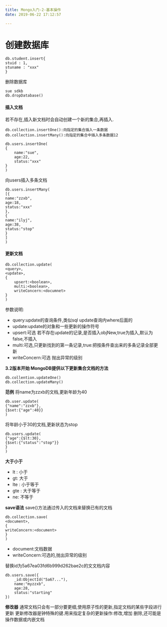 ```yaml
---
title: Mongo入门-2-基本操作
date: 2019-06-22 17:12:57

---
```


创建数据库
=====

    db.student.insert{
    stuid : 1,
    stuname : "xxx"
    }

删除数据库

    sue sdkb
    db.dropDatabase()

#### 插入文档

若不存在,插入新文档时会自动创建一个新的集合,再插入.

    db.collection.insertOne():向指定的集合插入一条数据
    db.collection.insertMany():向指定的集合中插入多条数据12

    db.users.insertOne(
    {
    	name:"sue",
    	age:22,
    	status:"xxx"
    }
    )

向users插入多条文档

    db.users.insertMany(
    [{
    name:"zzxb",
    age:18,
    status:"xxx"
    },
    {
    name:"ilyj",
    age:38,
    status:"stop"
    }
    ]
    )

#### 更新文档

    db.collection.update(
    <query>,
    <update>,
    {
    	upsert:<boolean>,
    	multi:<boolean>,
    	writeConcern:<documnet>
    }
    )

参数说明:

*   query:update的查询条件,类似sql update查询内where后面的
*   update:update的对象和一些更新的操作符号
*   upsert:可选 若不存在update的记录,是否插入objNew,true为插入,默认为false,不插入
*   multi:可选,只更新找到的第一条记录,true:把按条件查出来的多条记录全部更新
*   writeConcern:可选 抛出异常的级别

**3.2版本开始 MongoDB提供以下更新集合文档的方法**

    db.collention.updateOne()
    db.collection.updateMany()

**范例** 将name为zzxb的文档,更新年龄为40

    db.user.update(
    {"name":"zzxb"},
    {$set:{"age":40}}
    )

将年龄小于30的文档,更新状态为stop

    db.users.update(
    {"age":{$lt:30},
    {$set:{"status":"stop"}}
    }
    )

**大于小于**

*   lt : 小于
*   gt: 大于
*   lte : 小于等于
*   gte : 大于等于
*   ne: 不等于

**save语法** save()方法通过传入的文档来替换已有的文档

    db.collection.save(
    <document>,
    {
    writeConcern:<document>
    }
    )

*   document:文档数据
*   writeConcern:可选的,抛出异常的级别

替换id为5a67ea03fd6b999d262bae2c的文文档内容

    db.users.save({
    	_id:ObjectId("5a67..."),
    	name:"myzzxb",
    	age:28,
    	status:"starting"
    })

**修改器** 通常文档只会有一部分要更细,使用原子性的更新,指定文档的某些字段进行更新 更新修改器是钟特殊的键.用来指定复杂的更新操作:修改,增加 删除,还可能是操作数据或内嵌文档